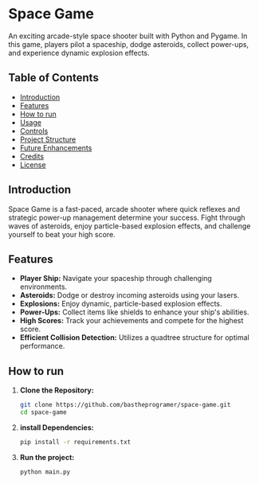 # Space Game

An exciting arcade-style space shooter built with Python and Pygame. In this game, players pilot a spaceship, dodge asteroids, collect power-ups, and experience dynamic explosion effects.

## Table of Contents

- [Introduction](#introduction)
- [Features](#features)
- [How to run](#How-to-run)
- [Usage](#usage)
- [Controls](#controls)
- [Project Structure](#project-structure)
- [Future Enhancements](#future-enhancements)
- [Credits](#credits)
- [License](#license)

## Introduction

Space Game is a fast-paced, arcade shooter where quick reflexes and strategic power-up management determine your success. Fight through waves of asteroids, enjoy particle-based explosion effects, and challenge yourself to beat your high score.

## Features

- **Player Ship:** Navigate your spaceship through challenging environments.
- **Asteroids:** Dodge or destroy incoming asteroids using your lasers.
- **Explosions:** Enjoy dynamic, particle-based explosion effects.
- **Power-Ups:** Collect items like shields to enhance your ship's abilities.
- **High Scores:** Track your achievements and compete for the highest score.
- **Efficient Collision Detection:** Utilizes a quadtree structure for optimal performance.

## How to run

1. **Clone the Repository:**

   ```bash
   git clone https://github.com/bastheprogramer/space-game.git
   cd space-game
   
2. **install Dependencies:**
   
   ```bash
   pip install -r requirements.txt

3. **Run the project:**
   ```bash
   python main.py
   
